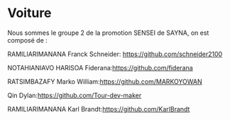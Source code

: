 # Voiture

Nous sommes le groupe 2 de la promotion SENSEI de SAYNA, on est composé de :

  RAMILIARIMANANA Franck Schneider: https://github.com/schneider2100 
  
  NOTAHIANIAVO HARISOA Fiderana:https://github.com/fiderana
  
  RATSIMBAZAFY Marko William:https://github.com/MARKOYOWAN
  
  Qin Dylan:https://github.com/Tour-dev-maker
  
  RAMILIARIMANANA Karl Brandt:https://github.com/KarlBrandt
